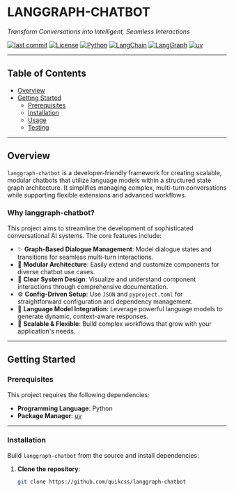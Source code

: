 # LANGGRAPH-CHATBOT

_Transform Conversations into Intelligent, Seamless Interactions_

[![last commit](https://img.shields.io/github/last-commit/quikcss/langgraph-chatbot?style=flat-square)](https://github.com/quikcss/langgraph-chatbot)
[![License](https://img.shields.io/github/license/quikcss/langgraph-chatbot?style=flat-square)](LICENSE)
[![Python](https://img.shields.io/badge/python-100%25-blue?style=flat-square)](https://www.python.org/)
[![LangChain](https://img.shields.io/badge/langchain-✓-orange?style=flat-square)](https://www.langchain.com/)
[![LangGraph](https://img.shields.io/badge/langgraph-✓-purple?style=flat-square)](https://www.langchain.com/langgraph)
[![uv](https://img.shields.io/badge/uv-pkg-blueviolet?style=flat-square)](https://github.com/astral-sh/uv)

---

## Table of Contents

- [Overview](#overview)
- [Getting Started](#getting-started)
  - [Prerequisites](#prerequisites)
  - [Installation](#installation)
  - [Usage](#usage)
  - [Testing](#testing)

---

## Overview

`langgraph-chatbot` is a developer-friendly framework for creating scalable, modular chatbots that utilize language models within a structured state graph architecture. It simplifies managing complex, multi-turn conversations while supporting flexible extensions and advanced workflows.

### Why langgraph-chatbot?

This project aims to streamline the development of sophisticated conversational AI systems. The core features include:

- ✨ **Graph-Based Dialogue Management**: Model dialogue states and transitions for seamless multi-turn interactions.
- 🧩 **Modular Architecture**: Easily extend and customize components for diverse chatbot use cases.
- 🧠 **Clear System Design**: Visualize and understand component interactions through comprehensive documentation.
- ⚙️ **Config-Driven Setup**: Use `JSON` and `pyproject.toml` for straightforward configuration and dependency management.
- 🧠 **Language Model Integration**: Leverage powerful language models to generate dynamic, context-aware responses.
- 🚀 **Scalable & Flexible**: Build complex workflows that grow with your application's needs.

---

## Getting Started

### Prerequisites

This project requires the following dependencies:

- **Programming Language**: Python
- **Package Manager**: [uv](https://github.com/astral-sh/uv)

---

### Installation

Build `langgraph-chatbot` from the source and install dependencies:

1. **Clone the repository**:

   ```bash
   git clone https://github.com/quikcss/langgraph-chatbot
